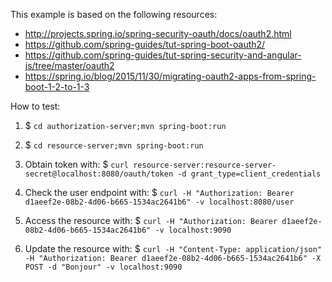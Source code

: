 This example is based on the following resources:

 - http://projects.spring.io/spring-security-oauth/docs/oauth2.html
 - https://github.com/spring-guides/tut-spring-boot-oauth2/
 - https://github.com/spring-guides/tut-spring-security-and-angular-js/tree/master/oauth2
 - https://spring.io/blog/2015/11/30/migrating-oauth2-apps-from-spring-boot-1-2-to-1-3



How to test:

1. $ `cd authorization-server;mvn spring-boot:run`
2. $ `cd resource-server;mvn spring-boot:run`

3. Obtain token with: $ `curl resource-server:resource-server-secret@localhost:8080/oauth/token -d grant_type=client_credentials`
4. Check the user endpoint with: $ `curl -H "Authorization: Bearer d1aeef2e-08b2-4d06-b665-1534ac2641b6" -v localhost:8080/user`
5. Access the resource with: $ `curl -H "Authorization: Bearer d1aeef2e-08b2-4d06-b665-1534ac2641b6" -v localhost:9090`
6. Update the resource with: $ `curl -H "Content-Type: application/json" -H "Authorization: Bearer d1aeef2e-08b2-4d06-b665-1534ac2641b6" -X POST -d "Bonjour" -v localhost:9090`
